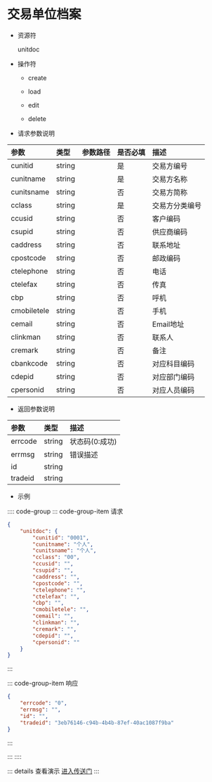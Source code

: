 # 交易单位档案

- 资源符

  unitdoc
  
- 操作符

  - create <Badge type="tip" text="v1" vertical="top" />

  - load <Badge type="tip" text="v2" vertical="top" />

  - edit <Badge type="tip" text="v2" vertical="top" />

  - delete <Badge type="tip" text="v2" vertical="top" />

- 请求参数说明

|参数|类型|参数路径|是否必填|描述|
|:-|:-|:-|:-|:-|
|cunitid|string||是|交易方编号|
|cunitname|string||是|交易方名称|
|cunitsname|string||否|交易方简称|
|cclass|string||是|交易方分类编号|
|ccusid|string||否|客户编码|
|csupid|string||否|供应商编码|
|caddress|string||否|联系地址|
|cpostcode|string||否|邮政编码|
|ctelephone|string||否|电话|
|ctelefax|string||否|传真|
|cbp|string||否|呼机|
|cmobiletele|string||否|手机|
|cemail|string||否|Email地址|
|clinkman|string||否|联系人|
|cremark|string||否|备注|
|cbankcode|string||否|对应科目编码|
|cdepid|string||否|对应部门编码|
|cpersonid|string||否|对应人员编码|

- 返回参数说明

|参数|类型|描述|
|:-|:-|:-|
|errcode|string|状态码(0:成功)|
|errmsg|string|错误描述|
|id|string||
|tradeid|string||

- 示例

:::: code-group
::: code-group-item 请求

```json
{
    "unitdoc": {
        "cunitid": "0001",
        "cunitname": "个人",
        "cunitsname": "个人",
        "cclass": "00",
        "ccusid": "",
        "csupid": "",
        "caddress": "",
        "cpostcode": "",
        "ctelephone": "",
        "ctelefax": "",
        "cbp": "",
        "cmobiletele": "",
        "cemail": "",
        "clinkman": "",
        "cremark": "",
        "cdepid": "",
        "cpersonid": ""
    }
}
```

:::

::: code-group-item 响应

```json
{
    "errcode": "0",
    "errmsg": "",
    "id": "",
    "tradeid": "3eb76146-c94b-4b4b-87ef-40ac1087f9ba"
}
```

:::

:::
::::

::: details 查看演示
[进入传送门](/images/erp/gif/unitdoc.gif)
:::
